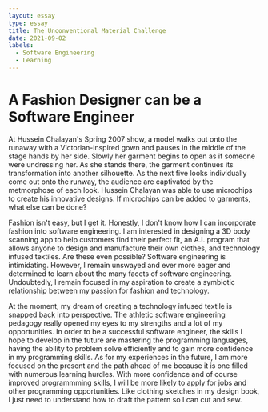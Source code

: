 ```yaml
---
layout: essay
type: essay
title: The Unconventional Material Challenge
date: 2021-09-02
labels: 
  - Software Engineering
  - Learning
---
```


# A Fashion Designer can be a Software Engineer

At Hussein Chalayan's Spring 2007 show, a model walks out onto the runaway with a Victorian-inspired gown and pauses in the middle of the
stage hands by her side. Slowly her garment begins to open as if someone were undressing her. As she stands there, the garment continues 
its transformation into another silhouette. As the next five looks individually come out onto the runway, the audience are captivated
by the metmorphose of each look. Hussein Chalayan was able to use microchips to create his innovative designs. If microchips can be added
to garments, what else can be done? 

Fashion isn't easy, but I get it. Honestly, I don't know how I can incorporate fashion into software engineering. I am interested in designing 
a 3D body scanning app to help customers find their perfect fit, an A.I. program that allows anyone to design and manufacture their own
clothes, and technology infused textiles. Are these even possible? Software engineering is intimidating. However, I remain unswayed and ever more
eager and determined to learn about the many facets of software engineering. Undoubtedly, I remain focused in my aspiration to create a symbiotic
relationship between my passion for fashion and technology. 

At the moment, my dream of creating a technology infused textile is snapped back into perspective. The athletic software engineering pedagogy
really opened my eyes to my strengths and a lot of my opportunities. In order to be a successful software engineer, the skills I hope to 
develop in the future are mastering the programming languages, having the ability to problem solve efficiently and to gain more confidence in 
my programming skills. As for my experiences in the future, I am more focused on the present and the path ahead of me because it is one filled
with numerous learning hurdles. With more confidence and of course improved programmming skills, I will be more likely to apply for jobs and 
other programming opportunities. Like clothing sketches in my design book, I just need to understand how to draft the pattern so I can cut and 
sew. 



